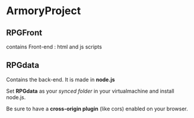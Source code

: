 # ArmoryProject
RPGFront
-------
contains Front-end : html and js scripts

RPGdata
-------
Contains the back-end. It is made in **node.js**

Set **RPGdata** as your *synced folder* in your virtualmachine and install node.js.

Be sure to have a **cross-origin plugin** (like cors) enabled on your browser.
